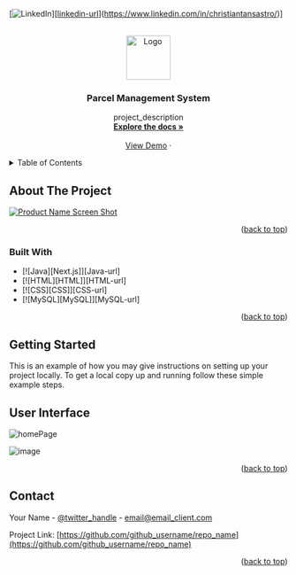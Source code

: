 <a name="readme-top"></a>

[![LinkedIn][linkedin-shield]][[linkedin-url]](https://www.linkedin.com/in/christiantansastro/)]

<br />
<div align="center">
  <a href="https://github.com/christiantansastro/Parcel-Management-System">
    <img src="images/logo.png" alt="Logo" width="80" height="80">
  </a>

<h3 align="center">Parcel Management System</h3>

  <p align="center">
    project_description
    <br />
    <a href="https://github.com/github_username/repo_name"><strong>Explore the docs »</strong></a>
    <br />
    <br />
    <a href="https://github.com/github_username/repo_name">View Demo</a>
    ·
  </p>
</div>



<!-- TABLE OF CONTENTS -->
<details>
  <summary>Table of Contents</summary>
  <ol>
    <li>
      <a href="#about-the-project">About The Project</a>
      <ul>
        <li><a href="#built-with">Built With</a></li>
      </ul>
    </li>
    <li>
      <a href="#getting-started">Getting Started</a>
    </li>
    <li><a href="#usage">Usage</a></li>
    <li><a href="#contact">Contact</a></li>
  </ol>
</details>

<!-- ABOUT THE PROJECT -->
## About The Project

[![Product Name Screen Shot][product-screenshot]](https://example.com)

<p align="right">(<a href="#readme-top">back to top</a>)</p>

### Built With

* [![Java][Next.js]][Java-url]
* [![HTML][HTML]][HTML-url]
* [![CSS][CSS]][CSS-url]
* [![MySQL][MySQL]][MySQL-url]

<p align="right">(<a href="#readme-top">back to top</a>)</p>

<!-- GETTING STARTED -->
## Getting Started

This is an example of how you may give instructions on setting up your project locally.
To get a local copy up and running follow these simple example steps.


<!-- USAGE EXAMPLES -->
## User Interface

![homePage](https://github.com/christiantansastro/Parcel-Management-System/assets/137610891/5e83b974-5658-4bd1-b2e5-8a9b00acc63b)

![image](https://github.com/christiantansastro/Parcel-Management-System/assets/137610891/851fa291-6d27-4f96-a70b-011d7dd50a4b)

<p align="right">(<a href="#readme-top">back to top</a>)</p>

<!-- CONTACT -->
## Contact

Your Name - [@twitter_handle](https://twitter.com/twitter_handle) - email@email_client.com

Project Link: [https://github.com/github_username/repo_name](https://github.com/github_username/repo_name)

<p align="right">(<a href="#readme-top">back to top</a>)</p>

[stars-shield]: https://img.shields.io/github/stars/github_username/repo_name.svg?style=for-the-badge
[stars-url]: https://github.com/github_username/repo_name/stargazers
[linkedin-shield]: https://img.shields.io/badge/-LinkedIn-black.svg?style=for-the-badge&logo=linkedin&colorB=555
[linkedin-url]: https://linkedin.com/in/linkedin_username
[product-screenshot]: images/screenshot.png
